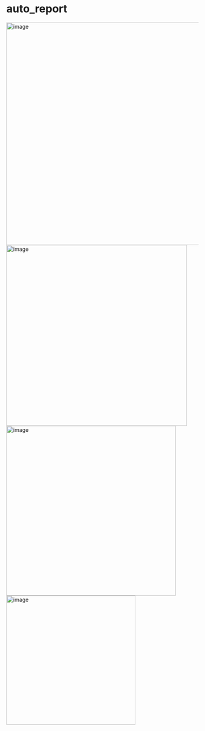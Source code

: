 # auto_report

<img width="582" alt="image" src="https://user-images.githubusercontent.com/77425545/178769403-c504f32d-3eec-4e78-bcc2-e4b02a7d09b2.png">
<img width="473" alt="image" src="https://user-images.githubusercontent.com/77425545/178769643-7efe2c53-a218-49f6-95a6-5879674326f4.png">

<img width="444" alt="image" src="https://user-images.githubusercontent.com/77425545/178769366-69cb10d4-9641-404d-83bf-21a57f524626.png">

<img width="338" alt="image" src="https://user-images.githubusercontent.com/77425545/178773945-4eb9af6e-8d44-4bbd-840a-74d380d07b0a.png">

